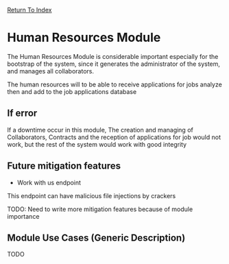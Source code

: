 [Return To Index](../../../../README.md)

# Human Resources Module

The Human Resources Module is considerable important especially for the bootstrap of the system, since it generates the administrator of the system, and manages all collaborators.

The human resources will to be able to receive applications for jobs analyze then and add to the job applications database

## If error

If a downtime occur in this module, The creation and managing of Collaborators, Contracts and the reception of applications for job would not work, but the rest of the system would work with good integrity

## Future mitigation features

- Work with us endpoint

This endpoint can have malicious file injections by crackers

TODO: Need to write more mitigation features because of module importance

## Module Use Cases (Generic Description)

TODO

